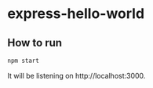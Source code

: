 # express-hello-world

## How to run

```bash
npm start
```

It will be listening on http://localhost:3000.
